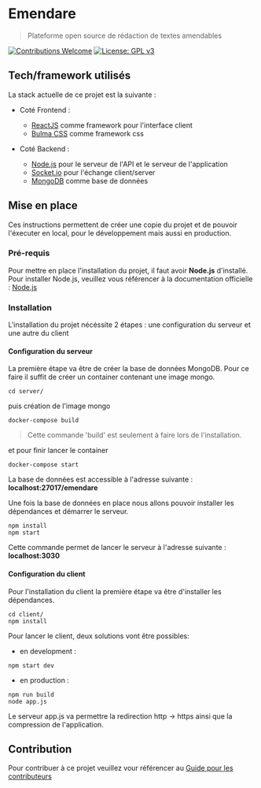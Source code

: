 # Emendare

> Plateforme open source de rédaction de textes amendables

[![Contributions Welcome](https://img.shields.io/badge/contributions-welcome-brightgreen.svg?style=flat)](https://gitlab.com/emendare/emendare/issues) [![License: GPL v3](https://img.shields.io/badge/License-GPL%20v3-blue.svg)](https://www.gnu.org/licenses/gpl-3.0)

## Tech/framework utilisés

La stack actuelle de ce projet est la suivante :

- Coté Frontend :

  - [ReactJS](https://reactjs.org/) comme framework pour l'interface client
  - [Bulma CSS](https://bulma.io/) comme framework css

- Coté Backend :
  - [Node.js](https://nodejs.org/en/) pour le serveur de l'API et le serveur de l'application
  - [Socket.io](https://socket.io/) pour l'échange client/server
  - [MongoDB](https://www.mongodb.com/fr) comme base de données

## Mise en place

Ces instructions permettent de créer une copie du projet et de pouvoir l'éxecuter en local, pour le développement mais aussi en production.

### Pré-requis

Pour mettre en place l'installation du projet, il faut avoir **Node.js** d'installé.
Pour installer Node.js, veuillez vous référencer à la documentation officielle : [Node.js](https://nodejs.org/en/)

### Installation

L'installation du projet nécéssite 2 étapes : une configuration du serveur et une autre du client

#### Configuration du serveur

La première étape va être de créer la base de données MongoDB. Pour ce faire il suffit de créer un container contenant une image mongo.

```
cd server/
```

puis création de l'image mongo

```
docker-compose build
```

> Cette commande 'build' est seulement à faire lors de l'installation.

et pour finir lancer le container

```
docker-compose start
```

La base de données est accessible à l'adresse suivante : **localhost:27017/emendare**

Une fois la base de données en place nous allons pouvoir installer les dépendances et démarrer le serveur.

```
npm install
npm start
```

Cette commande permet de lancer le serveur à l'adresse suivante : **localhost:3030**

#### Configuration du client

Pour l'installation du client la première étape va être d'installer les dépendances.

```
cd client/
npm install
```

Pour lancer le client, deux solutions vont être possibles:

- en development :

```
npm start dev
```

- en production :

```
npm run build
node app.js
```

Le serveur app.js va permettre la redirection http -> https ainsi que la compression de l'application.

## Contribution

Pour contribuer à ce projet veuillez vour référencer au [Guide pour les contributeurs](https://gitlab.com/emendare/emendare/blob/master/CONTRIBUTING.md)
